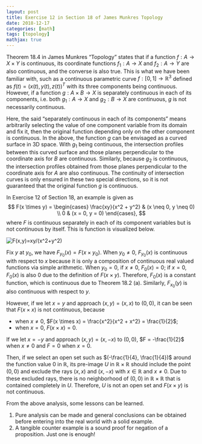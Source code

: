 ```yaml
---
layout: post
title: Exercise 12 in Section 18 of James Munkres Topology
date: 2018-12-17
categories: [math]
tags: [topology]
mathjax: true
---
```


Theorem 18.4 in James Munkres “Topology” states that if a function $f : A \rightarrow X \times Y$ is continuous, its coordinate functions $f_1 : A \rightarrow X$ and $f_2 : A \rightarrow Y$ are also continuous, and the converse is also true. This is what we have been familiar with, such as a continuous parametric curve $f: [0, 1] \rightarrow \mathbb{R}^3$ defined as $f(t) = (x(t), y(t), z(t))^T$ with its three components being continuous. However, if a function $g: A \times B \rightarrow X$ is separately continuous in each of its components, i.e. both $g_1: A \rightarrow X$ and $g_2 : B \rightarrow X$ are continuous, $g$ is not necessarily continuous.

Here, the said “separately continuous in each of its components” means arbitrarily selecting the value of one component variable from its domain and fix it, then the original function depending only on the other component is continuous. In the above, the function $g$ can be envisaged as a curved surface in 3D space. With $g_1$ being continuous, the intersection profiles between this curved surface and those planes perpendicular to the coordinate axis for $B$ are continuous. Similarly, because $g_2$ is continuous, the intersection profiles obtained from those planes perpendicular to the coordinate axis for $A$ are also continuous. The continuity of intersection curves is only ensured in these two special directions, so it is not guaranteed that the original function $g$ is continuous.

In Exercise 12 of Section 18, an example is given as
$$
F(x \times y) = \begin{cases}
\frac{xy}{x^2 + y^2} & (x \neq 0, y \neq 0) \\
0 & (x = 0, y = 0)
\end{cases},
$$
where $F$ is continuous separately in each of its component variables but is not continuous by itself. This is function is visualized below.

![F(x,y)=xy/(x^2+y^2)](/figures/munkres-topology-s18e12.gif)

Fix $y$ at $y_0$, we have $F_{y_0}(x) = F(x \times y_0)$. When $y_0 \neq 0$, $F_{y_0}(x)$ is continuous with respect to $x$ because it is only a composition of continuous real valued functions via simple arithmetic. When $y_0 = 0$, if $x \neq 0$, $F_0(x) = 0$; if $x =0$, $F_0(x)$ is also 0 due to the definition of $F(x \times y)$. Therefore, $F_0(x)$ is a constant function, which is continuous due to Theorem 18.2 (a). Similarly, $F_{x_0}(y)$ is also continuous with respect to $y$.

However, if we let $x = y$ and approach $(x, y) = (x, x)$ to $(0, 0)$, it can be seen that $F(x \times x)$ is not continuous, because

* when $x \neq 0$, $F(x \times x) = \frac{x^2}{x^2 + x^2} = \frac{1}{2}$;
* when $x = 0$, $F(x \times x) = 0$.

If we let $x = -y$ and approach $(x ,y) = (x, -x)$ to $(0, 0)$, $F = -\frac{1}{2}$ when $x \neq 0$ and $F = 0$ when $x = 0$.

Then, if we select an open set such as $(-\frac{1}{4}, \frac{1}{4})$ around the function value $0$ in $\mathbb{R}$, its pre-image $U$ in $\mathbb{R} \times \mathbb{R}$ should include the point $(0, 0)$ and exclude the rays $(x, x)$ and $(x, -x)$ with $x \in \mathbb{R}$ and $x \neq 0$. Due to these excluded rays, there is no neighborhood of $(0, 0)$ in $\mathbb{R} \times \mathbb{R}$ that is contained completely in $U$. Therefore, $U$ is not an open set and $F(x \times y)$ is not continuous.

From the above analysis, some lessons can be learned.

1. Pure analysis can be made and general conclusions can be obtained before entering into the real world with a solid example.
2. A tangible counter example is a sound proof for negation of a proposition. Just one is enough!
